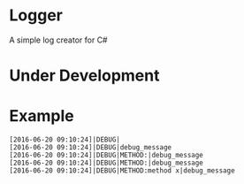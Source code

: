 # Logger
A simple log creator for C#

# Under Development

# Example
```
[2016-06-20 09:10:24]|DEBUG|
[2016-06-20 09:10:24]|DEBUG|debug_message
[2016-06-20 09:10:24]|DEBUG|METHOD:|debug_message
[2016-06-20 09:10:24]|DEBUG|METHOD:|debug_message
[2016-06-20 09:10:24]|DEBUG|METHOD:method x|debug_message
```
